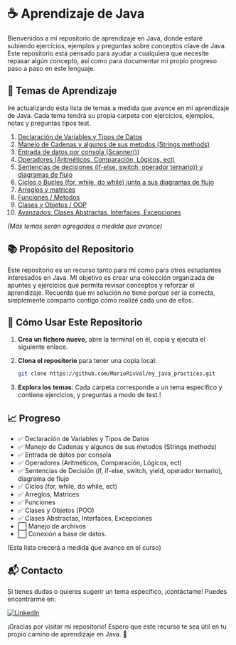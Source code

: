 # ☕️ Aprendizaje de Java

Bienvenidos a mi repositorio de aprendizaje en Java, donde estaré subiendo
ejercicios, ejemplos y preguntas sobre conceptos clave de Java. Este repositorio
está pensado para ayudar a cualquiera que necesite repasar algún concepto, así
como para documentar mi propio progreso paso a paso en este lenguaje.

## 📝 Temas de Aprendizaje

Iré actualizando esta lista de temas a medida que avance en mi aprendizaje de
Java. Cada tema tendrá su propia carpeta con ejercicios, ejemplos, notas y
preguntas tipos test.

1. [Declaración de Variables y Tipos de Datos](/seccion_1_datos_variables/src/)
2. [Manejo de Cadenas y algunos de sus metodos (Strings methods)](/seccion_2_manejo_cadenas/src/)
3. [Entrada de datos por consola (Scanner())](/seccion_3_datos_consola/src/)
4. [Operadores (Aritméticos, Comparación, Lógicos, ect) ](/seccion_4_operadores/src/)
5. [Sentencias de decisiones (if-else, switch, operador ternario)) y diagramas de flujo ](/seccion_5_sentencias_decision/src/)
6. [Ciclos o Bucles (for, while, do while) junto a sus diagramas de flujo](/seccion_6_ciclos/src/)
7. [Arreglos y matrices](/seccion_7_arreglos/src/)
8. [Funciones / Metodos](/seccion_8_funciones/)
9. [Clases y Objetos / OOP](/seccion_9_clases_objetos/)
10. [Avanzados: Clases Abstractas, Interfaces, Excepciones](/seccion_10_avanzados/)

_(Más temas serán agregados a medida que avance)_

## 📚 Propósito del Repositorio

Este repositorio es un recurso tanto para mí como para otros estudiantes
interesados en Java. Mi objetivo es crear una colección organizada de apuntes y
ejercicios que permita revisar conceptos y reforzar el aprendizaje. Recuerda que
mi solución no tiene porque ser la correcta, simplemente comparto contigo como
realizé cada uno de ellos.

## 🚀 Cómo Usar Este Repositorio

1. **Crea un fichero nuevo,** abre la terminal en él, copia y ejecuta el
   siguiente enlace.

1. **Clona el repositorio** para tener una copia local:
   ```bash
   git clone https://github.com/MarioRivVal/my_java_practices.git
   ```
1. **Explora los temas**: Cada carpeta corresponde a un tema específico y
   contiene ejercicios, y preguntas a modo de test.!

## 📈 Progreso

- ✅ Declaración de Variables y Tipos de Datos
- ✅ Manejo de Cadenas y algunos de sus metodos (Strings methods)
- ✅ Entrada de datos por consola
- ✅ Operadores (Aritméticos, Comparación, Lógicos, ect)
- ✅ Sentencias de Decisión (if, if-else, switch, yield, operador ternario),
  diagrama de flujo
- ✅ Ciclos (for, while, do while, ect)
- ✅ Arreglos, Matrices
- ✅ Funciones
- ✅ Clases y Objetos (POO)
- ✅ Clases Abstractas, Interfaces, Excepciones
- ⬜ Manejo de archivos
- ⬜ Conexión a base de datos.

(Esta lista crecerá a medida que avance en el curso)

## 📬 Contacto

Si tienes dudas o quieres sugerir un tema específico, ¡contáctame! Puedes
encontrarme en:

[![LinkedIn](https://img.shields.io/badge/-LinkedIn-0A66C2?style=for-the-badge&logo=linkedin&logoColor=white)](https://www.linkedin.com/in/mario-valverde-web-developer/)

¡Gracias por visitar mi repositorio! Espero que este recurso te sea útil en tu
propio camino de aprendizaje en Java. 🚀
